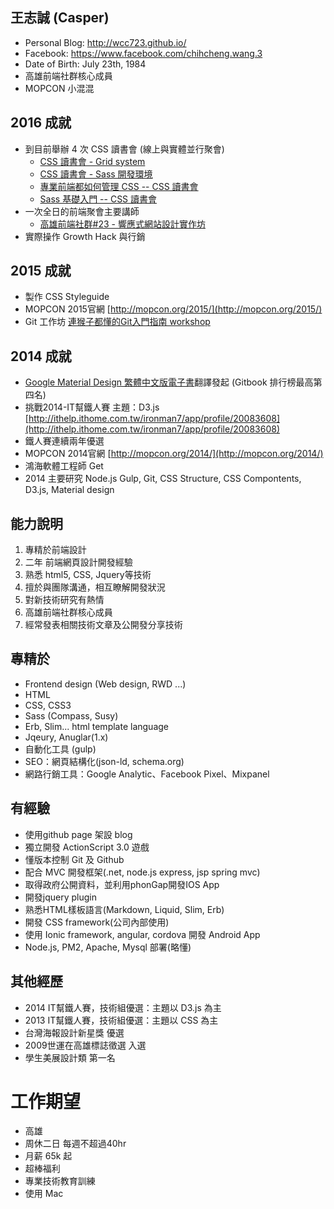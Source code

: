 ## 王志誠 (Casper)

- Personal Blog: http://wcc723.github.io/
- Facebook: https://www.facebook.com/chihcheng.wang.3
- Date of Birth: July 23th, 1984
- 高雄前端社群核心成員
- MOPCON 小混混
 
## 2016 成就

- 到目前舉辦 4 次 CSS 讀書會 (線上與實體並行聚會)
  - [CSS 讀書會 - Grid system](http://gonsakon-7655f2.kktix.cc/events/css-book-club-001)  
  - [CSS 讀書會 - Sass 開發環境](http://gonsakon-7655f2.kktix.cc/events/css-book-club-002-sass-and-gulp)  
  - [專業前端都如何管理 CSS -- CSS 讀書會](http://gonsakon-7655f2.kktix.cc/events/css-book-club-003)  
  - [Sass 基礎入門 -- CSS 讀書會](http://gonsakon-7655f2.kktix.cc/events/css-book-club-003-55ae43)  
- 一次全日的前端聚會主要講師
  - [高雄前端社群#23 - 響應式網站設計實作坊](http://gonsakon-7655f2.kktix.cc/events/a5791ac5-f60f9c-cc9dec-eb381d-6b57e9-3a5710-61e623-17b85b)
- 實際操作 Growth Hack 與行銷

## 2015 成就

- 製作 CSS Styleguide
- MOPCON 2015官網 [http://mopcon.org/2015/](http://mopcon.org/2015/)
- Git 工作坊 [連猴子都懂的Git入門指南 workshop](http://gonsakon-7655f2.kktix.cc/events/a5791ac5-f60f9c-cc9dec)

## 2014 成就

- [Google Material Design 繁體中文版電子書](http://wcc723.gitbooks.io/google_design_translate/)翻譯發起 (Gitbook 排行榜最高第四名)
- 挑戰2014-IT幫鐵人賽 主題：D3.js [http://ithelp.ithome.com.tw/ironman7/app/profile/20083608](http://ithelp.ithome.com.tw/ironman7/app/profile/20083608)
- 鐵人賽連續兩年優選
- MOPCON 2014官網 [http://mopcon.org/2014/](http://mopcon.org/2014/)
- 鴻海軟體工程師 Get
- 2014 主要研究 Node.js Gulp, Git, CSS Structure, CSS Compontents, D3.js, Material design


## 能力說明

1. 專精於前端設計
1. 二年 前端網頁設計開發經驗
2. 熟悉 html5, CSS, Jquery等技術
3. 擅於與團隊溝通，相互瞭解開發狀況
4. 對新技術研究有熱情 
5. 高雄前端社群核心成員
6. 經常發表相關技術文章及公開發分享技術

## 專精於

- Frontend design (Web design, RWD ...)
- HTML
- CSS, CSS3
- Sass (Compass, Susy)
- Erb, Slim... html template language
- Jqeury, Anuglar(1.x) 
- 自動化工具 (gulp)
- SEO：網頁結構化(json-ld, schema.org)
- 網路行銷工具：Google Analytic、Facebook Pixel、Mixpanel

## 有經驗

- 使用github page 架設 blog
- 獨立開發 ActionScript 3.0 遊戲
- 懂版本控制 Git 及 Github
- 配合 MVC 開發框架(.net, node.js express, jsp spring mvc)
- 取得政府公開資料，並利用phonGap開發IOS App
- 開發jquery plugin
- 熟悉HTML樣板語言(Markdown, Liquid, Slim, Erb)
- 開發 CSS framework(公司內部使用)
- 使用 Ionic framework, angular, cordova 開發 Android App
- Node.js, PM2, Apache, Mysql 部署(略懂)

## 其他經歷

- 2014 IT幫鐵人賽，技術組優選：主題以 D3.js 為主
- 2013 IT幫鐵人賽，技術組優選：主題以 CSS 為主
- 台灣海報設計新星獎 優選
- 2009世運在高雄標誌徵選 入選
- 學生美展設計類 第一名

# 工作期望

- 高雄
- 周休二日 每週不超過40hr
- 月薪 65k 起
- 超棒福利
- 專業技術教育訓練
- 使用 Mac
